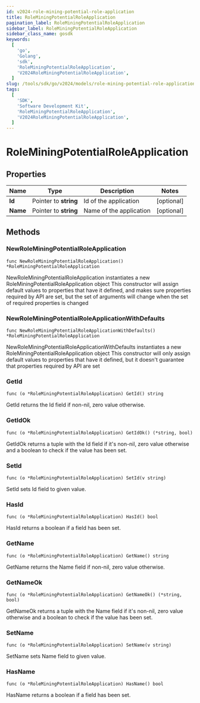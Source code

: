 ```yaml
---
id: v2024-role-mining-potential-role-application
title: RoleMiningPotentialRoleApplication
pagination_label: RoleMiningPotentialRoleApplication
sidebar_label: RoleMiningPotentialRoleApplication
sidebar_class_name: gosdk
keywords:
  [
    'go',
    'Golang',
    'sdk',
    'RoleMiningPotentialRoleApplication',
    'V2024RoleMiningPotentialRoleApplication',
  ]
slug: /tools/sdk/go/v2024/models/role-mining-potential-role-application
tags:
  [
    'SDK',
    'Software Development Kit',
    'RoleMiningPotentialRoleApplication',
    'V2024RoleMiningPotentialRoleApplication',
  ]
---
```


# RoleMiningPotentialRoleApplication

## Properties

| Name     | Type                  | Description             | Notes      |
| -------- | --------------------- | ----------------------- | ---------- |
| **Id**   | Pointer to **string** | Id of the application   | [optional] |
| **Name** | Pointer to **string** | Name of the application | [optional] |

## Methods

### NewRoleMiningPotentialRoleApplication

`func NewRoleMiningPotentialRoleApplication() *RoleMiningPotentialRoleApplication`

NewRoleMiningPotentialRoleApplication instantiates a new RoleMiningPotentialRoleApplication object This constructor will assign default values to properties that have it defined, and makes sure properties required by API are set, but the set of arguments will change when the set of required properties is changed

### NewRoleMiningPotentialRoleApplicationWithDefaults

`func NewRoleMiningPotentialRoleApplicationWithDefaults() *RoleMiningPotentialRoleApplication`

NewRoleMiningPotentialRoleApplicationWithDefaults instantiates a new RoleMiningPotentialRoleApplication object This constructor will only assign default values to properties that have it defined, but it doesn't guarantee that properties required by API are set

### GetId

`func (o *RoleMiningPotentialRoleApplication) GetId() string`

GetId returns the Id field if non-nil, zero value otherwise.

### GetIdOk

`func (o *RoleMiningPotentialRoleApplication) GetIdOk() (*string, bool)`

GetIdOk returns a tuple with the Id field if it's non-nil, zero value otherwise and a boolean to check if the value has been set.

### SetId

`func (o *RoleMiningPotentialRoleApplication) SetId(v string)`

SetId sets Id field to given value.

### HasId

`func (o *RoleMiningPotentialRoleApplication) HasId() bool`

HasId returns a boolean if a field has been set.

### GetName

`func (o *RoleMiningPotentialRoleApplication) GetName() string`

GetName returns the Name field if non-nil, zero value otherwise.

### GetNameOk

`func (o *RoleMiningPotentialRoleApplication) GetNameOk() (*string, bool)`

GetNameOk returns a tuple with the Name field if it's non-nil, zero value otherwise and a boolean to check if the value has been set.

### SetName

`func (o *RoleMiningPotentialRoleApplication) SetName(v string)`

SetName sets Name field to given value.

### HasName

`func (o *RoleMiningPotentialRoleApplication) HasName() bool`

HasName returns a boolean if a field has been set.
